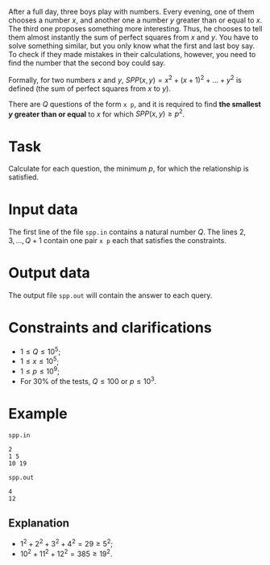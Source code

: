 
After a full day, three boys play with numbers. Every evening, one of them chooses a number $x$, and another one a number $y$ greater than or equal to $x$. The third one proposes something more interesting. Thus, he chooses to tell them almost instantly the sum of perfect squares from $x$ and $y$.
You have to solve something similar, but you only know what the first and last boy say. To check if they made mistakes in their calculations, however, you need to find the number that the second boy could say.

Formally, for two numbers $x$ and $y$, $SPP(x, y) = x^2+(x+1)^2+...+y^2$ is defined (the sum of perfect squares from $x$ to $y$).

There are $Q$ questions of the form `x p`, and it is required to find **the smallest $y$ greater than or equal** to $x$ for which $SPP(x, y) \geq p^2$.

# Task

Calculate for each question, the minimum $p$, for which the relationship is satisfied.

# Input data
The first line of the file `spp.in` contains a natural number $Q$. The lines $2, 3, ..., Q + 1$ contain one pair `x p` each that satisfies the constraints.

# Output data
The output file `spp.out` will contain the answer to each query.

# Constraints and clarifications
* $1 \leq Q \leq 10^5$;
* $1 \leq x \leq 10^5$;
* $1 \leq p \leq 10^9$;
* For 30% of the tests, $Q \leq 100$ or $p \leq 10^3$.

# Example

`spp.in`
```
2
1 5
10 19
```

`spp.out`
```
4
12
```

## Explanation

- $1^2 + 2^2 + 3^2 + 4^2 = 29 \geq 5^2$;
- $10^2 + 11^2 + 12^2 = 385 \geq 19^2$.
